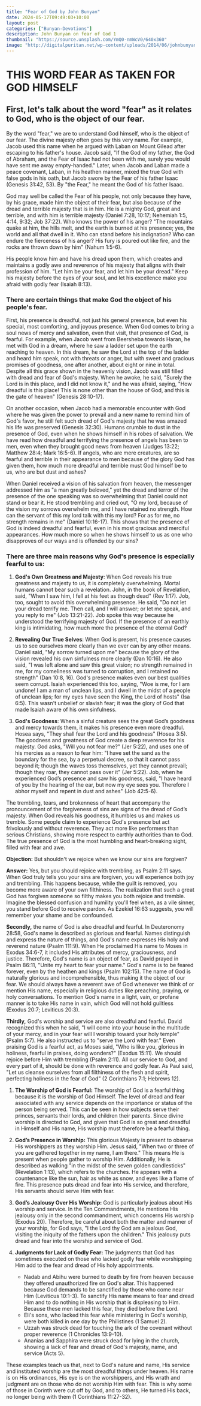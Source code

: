 ```yaml
---
title: "Fear of God by John Bunyan"
date: 2024-05-17T09:49:03+10:00
layout: post
categories: ["Bunyan-Devotions"]
description: John Bunyan on fear of God 1
thumbnail: "https://source.unsplash.com/YmQ0-nmWcV0/640x360"
image: "http://digitalpuritan.net/wp-content/uploads/2014/06/johnbunyana.jpeg"
---
```


# THIS WORD FEAR AS TAKEN FOR GOD HIMSELF


## First, let's talk about the word "fear" as it relates to God, who is the object of our fear.

By the word "fear," we are to understand God himself, who is the object of our fear. The divine majesty often goes by this very name. For example, Jacob used this name when he argued with Laban on Mount Gilead after escaping to his father's house. Jacob said, "If the God of my father, the God of Abraham, and the Fear of Isaac had not been with me, surely you would have sent me away empty-handed." Later, when Jacob and Laban made a peace covenant, Laban, in his heathen manner, mixed the true God with false gods in his oath, but Jacob swore by the Fear of his father Isaac (Genesis 31:42, 53). By "the Fear," he meant the God of his father Isaac.

God may well be called the Fear of his people, not only because they have, by his grace, made him the object of their fear, but also because of the dread and terrible majesty that is in him. He is a mighty God, great and terrible, and with him is terrible majesty (Daniel 7:28, 10:17; Nehemiah 1:5, 4:14, 9:32; Job 37:22). Who knows the power of his anger? "The mountains quake at him, the hills melt, and the earth is burned at his presence; yes, the world and all that dwell in it. Who can stand before his indignation? Who can endure the fierceness of his anger? His fury is poured out like fire, and the rocks are thrown down by him" (Nahum 1:5-6). 

His people know him and have his dread upon them, which creates and maintains a godly awe and reverence of his majesty that aligns with their profession of him. "Let him be your fear, and let him be your dread." Keep his majesty before the eyes of your soul, and let his excellence make you afraid with godly fear (Isaiah 8:13).

### There are certain things that make God the object of his people's fear.

First, his presence is dreadful, not just his general presence, but even his special, most comforting, and joyous presence. When God comes to bring a soul news of mercy and salvation, even that visit, that presence of God, is fearful. For example, when Jacob went from Beersheba towards Haran, he met with God in a dream, where he saw a ladder set upon the earth reaching to heaven. In this dream, he saw the Lord at the top of the ladder and heard him speak, not with threats or anger, but with sweet and gracious promises of goodness, one after another, about eight or nine in total. Despite all this grace shown in the heavenly vision, Jacob was still filled with dread and fear of God's majesty. When he awoke, he said, "Surely the Lord is in this place, and I did not know it," and he was afraid, saying, "How dreadful is this place! This is none other than the house of God, and this is the gate of heaven" (Genesis 28:10-17).

On another occasion, when Jacob had a memorable encounter with God where he was given the power to prevail and a new name to remind him of God's favor, he still felt such dread of God's majesty that he was amazed his life was preserved (Genesis 32:30). Humans crumble to dust in the presence of God, even when he shows himself in his robes of salvation. We have read how dreadful and terrifying the presence of angels has been to men, even when they brought good news from heaven (Judges 13:22; Matthew 28:4; Mark 16:5-6). If angels, who are mere creatures, are so fearful and terrible in their appearance to men because of the glory God has given them, how much more dreadful and terrible must God himself be to us, who are but dust and ashes?

When Daniel received a vision of his salvation from heaven, the messenger addressed him as "a man greatly beloved," yet the dread and terror of the presence of the one speaking was so overwhelming that Daniel could not stand or bear it. He stood trembling and cried out, "O my lord, because of the vision my sorrows overwhelm me, and I have retained no strength. How can the servant of this my lord talk with this my lord? For as for me, no strength remains in me" (Daniel 10:16-17). This shows that the presence of God is indeed dreadful and fearful, even in his most gracious and merciful appearances. How much more so when he shows himself to us as one who disapproves of our ways and is offended by our sins?

### There are three main reasons why God's presence is especially fearful to us:

1. **God's Own Greatness and Majesty**: When God reveals his true greatness and majesty to us, it is completely overwhelming. Mortal humans cannot bear such a revelation. John, in the book of Revelation, said, "When I saw him, I fell at his feet as though dead" (Rev 1:17). Job, too, sought to avoid this overwhelming presence. He said, "Do not let your dread terrify me. Then call, and I will answer; or let me speak, and you reply to me" (Job 13:21-22). Job spoke this way because he understood the terrifying majesty of God. If the presence of an earthly king is intimidating, how much more the presence of the eternal God?

2. **Revealing Our True Selves**: When God is present, his presence causes us to see ourselves more clearly than we ever can by any other means. Daniel said, "My sorrow turned upon me" because the glory of the vision revealed his own sinfulness more clearly (Dan 10:16). He also said, "I was left alone and saw this great vision; no strength remained in me, for my comeliness was turned to corruption, and I retained no strength" (Dan 10:8, 16). God's presence makes even our best qualities seem corrupt. Isaiah experienced this too, saying, "Woe is me, for I am undone! I am a man of unclean lips, and I dwell in the midst of a people of unclean lips; for my eyes have seen the King, the Lord of hosts" (Isa 6:5). This wasn't unbelief or slavish fear; it was the glory of God that made Isaiah aware of his own sinfulness.

3. **God's Goodness**: When a sinful creature sees the great God’s goodness and mercy towards them, it makes his presence even more dreadful. Hosea says, "They shall fear the Lord and his goodness" (Hosea 3:5). The goodness and greatness of God create a deep reverence for his majesty. God asks, "Will you not fear me?" (Jer 5:22), and uses one of his mercies as a reason to fear him: "I have set the sand as the boundary for the sea, by a perpetual decree, so that it cannot pass beyond it; though the waves toss themselves, yet they cannot prevail; though they roar, they cannot pass over it" (Jer 5:22). Job, when he experienced God’s presence and saw his goodness, said, "I have heard of you by the hearing of the ear, but now my eye sees you. Therefore I abhor myself and repent in dust and ashes" (Job 42:5-6).

The trembling, tears, and brokenness of heart that accompany the pronouncement of the forgiveness of sins are signs of the dread of God’s majesty. When God reveals his goodness, it humbles us and makes us tremble. Some people claim to experience God's presence but act frivolously and without reverence. They act more like performers than serious Christians, showing more respect to earthly authorities than to God. The true presence of God is the most humbling and heart-breaking sight, filled with fear and awe.

**Objection:** But shouldn't we rejoice when we know our sins are forgiven?

**Answer:** Yes, but you should rejoice with trembling, as Psalm 2:11 says. When God truly tells you your sins are forgiven, you will experience both joy and trembling. This happens because, while the guilt is removed, you become more aware of your own filthiness. The realization that such a great God has forgiven someone so filthy makes you both rejoice and tremble. Imagine the blessed confusion and humility you'll feel when, as a vile sinner, you stand before God to receive pardon. As Ezekiel 16:63 suggests, you will remember your shame and be confounded.

**Secondly,** the name of God is also dreadful and fearful. In Deuteronomy 28:58, God's name is described as glorious and fearful. Names distinguish and express the nature of things, and God's name expresses His holy and reverend nature (Psalm 111:9). When He proclaimed His name to Moses in Exodus 34:6-7, it included His attributes of mercy, graciousness, and justice. Therefore, God's name is an object of fear, as David prayed in Psalm 86:11, "Unite my heart to fear your name." God's name is to be feared forever, even by the heathen and kings (Psalm 102:15). The name of God is naturally glorious and incomprehensible, thus making it the object of our fear. We should always have a reverent awe of God whenever we think of or mention His name, especially in religious duties like preaching, praying, or holy conversations. To mention God's name in a light, vain, or profane manner is to take His name in vain, which God will not hold guiltless (Exodus 20:7; Leviticus 20:3).

**Thirdly,** God's worship and service are also dreadful and fearful. David recognized this when he said, "I will come into your house in the multitude of your mercy, and in your fear will I worship toward your holy temple" (Psalm 5:7). He also instructed us to "serve the Lord with fear." Even praising God is a fearful act, as Moses said, "Who is like you, glorious in holiness, fearful in praises, doing wonders?" (Exodus 15:11). We should rejoice before Him with trembling (Psalm 2:11). All our service to God, and every part of it, should be done with reverence and godly fear. As Paul said, "Let us cleanse ourselves from all filthiness of the flesh and spirit, perfecting holiness in the fear of God" (2 Corinthians 7:1; Hebrews 12).
1. **The Worship of God is Fearful:** The worship of God is a fearful thing because it is the worship of God Himself. The level of dread and fear associated with any service depends on the importance or status of the person being served. This can be seen in how subjects serve their princes, servants their lords, and children their parents. Since divine worship is directed to God, and given that God is so great and dreadful in Himself and His name, His worship must therefore be a fearful thing.

2. **God’s Presence in Worship:** This glorious Majesty is present to observe His worshippers as they worship Him. Jesus said, "When two or three of you are gathered together in my name, I am there." This means He is present when people gather to worship Him. Additionally, He is described as walking "in the midst of the seven golden candlesticks" (Revelation 1:13), which refers to the churches. He appears with a countenance like the sun, hair as white as snow, and eyes like a flame of fire. This presence puts dread and fear into His service, and therefore, His servants should serve Him with fear.

3. **God’s Jealousy Over His Worship:** God is particularly jealous about His worship and service. In the Ten Commandments, He mentions His jealousy only in the second commandment, which concerns His worship (Exodus 20). Therefore, be careful about both the matter and manner of your worship, for God says, "I the Lord thy God am a jealous God, visiting the iniquity of the fathers upon the children." This jealousy puts dread and fear into the worship and service of God.

4. **Judgments for Lack of Godly Fear:** The judgments that God has sometimes executed on those who lacked godly fear while worshipping Him add to the fear and dread of His holy appointments.
   - Nadab and Abihu were burned to death by fire from heaven because they offered unauthorized fire on God's altar. This happened because God demands to be sanctified by those who come near Him (Leviticus 10:1-3). To sanctify His name means to fear and dread Him and to do nothing in His worship that is displeasing to Him. Because these men lacked this fear, they died before the Lord.
   - Eli's sons, who lacked this fear while ministering in God's worship, were both killed in one day by the Philistines (1 Samuel 2).
   - Uzzah was struck dead for touching the ark of the covenant without proper reverence (1 Chronicles 13:9-10).
   - Ananias and Sapphira were struck dead for lying in the church, showing a lack of fear and dread of God's majesty, name, and service (Acts 5).

These examples teach us that, next to God's nature and name, His service and instituted worship are the most dreadful things under heaven. His name is on His ordinances, His eye is on the worshippers, and His wrath and judgment are on those who do not worship Him with fear. This is why some of those in Corinth were cut off by God, and to others, He turned His back, no longer being with them (1 Corinthians 11:27-32).